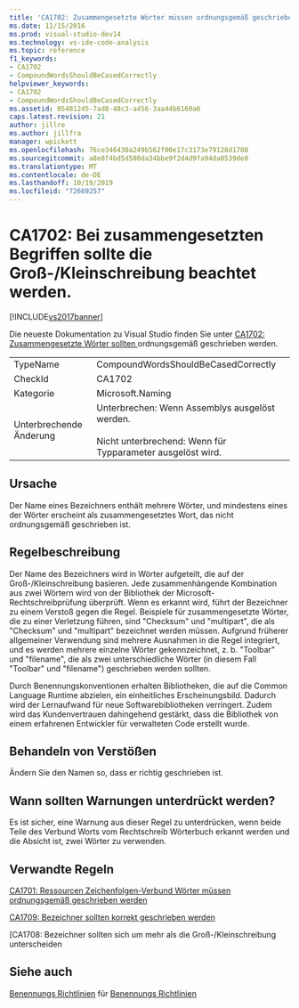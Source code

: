 ```yaml
---
title: 'CA1702: Zusammengesetzte Wörter müssen ordnungsgemäß geschrieben werden | Microsoft-Dokumentation'
ms.date: 11/15/2016
ms.prod: visual-studio-dev14
ms.technology: vs-ide-code-analysis
ms.topic: reference
f1_keywords:
- CA1702
- CompoundWordsShouldBeCasedCorrectly
helpviewer_keywords:
- CA1702
- CompoundWordsShouldBeCasedCorrectly
ms.assetid: 05481245-7ad8-48c3-a456-3aa44b6160a6
caps.latest.revision: 21
author: jillre
ms.author: jillfra
manager: wpickett
ms.openlocfilehash: 76ce346430a249b562f00e17c3173e79128d1708
ms.sourcegitcommit: a8e8f4bd5d508da34bbe9f2d4d9fa94da0539de0
ms.translationtype: MT
ms.contentlocale: de-DE
ms.lasthandoff: 10/19/2019
ms.locfileid: "72669257"
---
```

# <a name="ca1702-compound-words-should-be-cased-correctly"></a>CA1702: Bei zusammengesetzten Begriffen sollte die Groß-/Kleinschreibung beachtet werden.
[!INCLUDE[vs2017banner](../includes/vs2017banner.md)]

Die neueste Dokumentation zu Visual Studio finden Sie unter [CA1702: Zusammengesetzte Wörter sollten ](https://docs.microsoft.com/visualstudio/code-quality/ca1702-compound-words-should-be-cased-correctly) ordnungsgemäß geschrieben werden.

|||
|-|-|
|TypeName|CompoundWordsShouldBeCasedCorrectly|
|CheckId|CA1702|
|Kategorie|Microsoft.Naming|
|Unterbrechende Änderung|Unterbrechen: Wenn Assemblys ausgelöst werden.<br /><br /> Nicht unterbrechend: Wenn für Typparameter ausgelöst wird.|

## <a name="cause"></a>Ursache
 Der Name eines Bezeichners enthält mehrere Wörter, und mindestens eines der Wörter erscheint als zusammengesetztes Wort, das nicht ordnungsgemäß geschrieben ist.

## <a name="rule-description"></a>Regelbeschreibung
 Der Name des Bezeichners wird in Wörter aufgeteilt, die auf der Groß-/Kleinschreibung basieren. Jede zusammenhängende Kombination aus zwei Wörtern wird von der Bibliothek der Microsoft-Rechtschreibprüfung überprüft. Wenn es erkannt wird, führt der Bezeichner zu einem Verstoß gegen die Regel. Beispiele für zusammengesetzte Wörter, die zu einer Verletzung führen, sind "Checksum" und "multipart", die als "Checksum" und "multipart" bezeichnet werden müssen. Aufgrund früherer allgemeiner Verwendung sind mehrere Ausnahmen in die Regel integriert, und es werden mehrere einzelne Wörter gekennzeichnet, z. b. "Toolbar" und "filename", die als zwei unterschiedliche Wörter (in diesem Fall "Toolbar" und "filename") geschrieben werden sollten.

 Durch Benennungskonventionen erhalten Bibliotheken, die auf die Common Language Runtime abzielen, ein einheitliches Erscheinungsbild. Dadurch wird der Lernaufwand für neue Softwarebibliotheken verringert. Zudem wird das Kundenvertrauen dahingehend gestärkt, dass die Bibliothek von einem erfahrenen Entwickler für verwalteten Code erstellt wurde.

## <a name="how-to-fix-violations"></a>Behandeln von Verstößen
 Ändern Sie den Namen so, dass er richtig geschrieben ist.

## <a name="when-to-suppress-warnings"></a>Wann sollten Warnungen unterdrückt werden?
 Es ist sicher, eine Warnung aus dieser Regel zu unterdrücken, wenn beide Teile des Verbund Worts vom Rechtschreib Wörterbuch erkannt werden und die Absicht ist, zwei Wörter zu verwenden.

## <a name="related-rules"></a>Verwandte Regeln
 [CA1701: Ressourcen Zeichenfolgen-Verbund Wörter müssen ordnungsgemäß geschrieben werden ](../code-quality/ca1701-resource-string-compound-words-should-be-cased-correctly.md)

 [CA1709: Bezeichner sollten korrekt geschrieben werden ](../code-quality/ca1709-identifiers-should-be-cased-correctly.md)

 [CA1708: Bezeichner sollten sich um mehr als die Groß-/Kleinschreibung unterscheiden

## <a name="see-also"></a>Siehe auch
 [Benennungs Richtlinien](https://msdn.microsoft.com/library/fc076d66-9b5f-42d3-aa65-61d970c794a3) für [Benennungs Richtlinien](https://msdn.microsoft.com/library/4c4ea526-9203-486f-b72d-29d61c5b3c6d)
